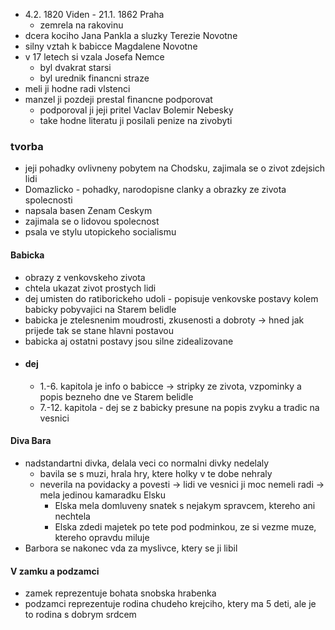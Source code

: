 - 4.2. 1820 Viden - 21.1. 1862 Praha
	- zemrela na rakovinu
- dcera kociho Jana Pankla a sluzky Terezie Novotne
- silny vztah k babicce Magdalene Novotne
- v 17 letech si vzala Josefa Nemce
	- byl dvakrat starsi
	- byl urednik financni straze
- meli ji hodne radi vlstenci
- manzel ji pozdeji prestal financne podporovat
	- podporoval ji jeji pritel Vaclav Bolemir Nebesky
	- take hodne literatu ji posilali penize na zivobyti
### tvorba
- jeji pohadky ovlivneny pobytem na Chodsku, zajimala se o zivot zdejsich lidi
- Domazlicko - pohadky, narodopisne clanky a obrazky ze zivota spolecnosti
- napsala basen Zenam Ceskym
- zajimala se o lidovou spolecnost
- psala ve stylu utopickeho socialismu
#### Babicka
- obrazy z venkovskeho zivota
- chtela ukazat zivot prostych lidi
- dej umisten do ratiborickeho udoli - popisuje venkovske postavy kolem babicky pobyvajici na Starem belidle
- babicka je ztelesnenim moudrosti, zkusenosti a dobroty -> hned jak prijede tak se stane hlavni postavou 
- babicka aj ostatni postavy jsou silne zidealizovane
- #### dej 
	- 1.-6. kapitola je info o babicce -> stripky ze zivota, vzpominky a popis bezneho dne ve Starem belidle
	- 7.-12. kapitola - dej se z babicky presune na popis zvyku a tradic na vesnici

#### Diva Bara
- nadstandartni divka, delala veci co normalni divky nedelaly
	- bavila se s muzi, hrala hry, ktere holky v te dobe nehraly
	- neverila na povidacky a povesti -> lidi ve vesnici ji moc nemeli radi -> mela jedinou kamaradku Elsku
		- Elska mela domluveny snatek s nejakym spravcem, ktereho ani nechtela
		- Elska zdedi majetek po tete pod podminkou, ze si vezme muze, ktereho opravdu miluje
- Barbora se nakonec vda za myslivce, ktery se ji libil
#### V zamku a podzamci
- zamek reprezentuje bohata snobska hrabenka
- podzamci reprezentuje rodina chudeho krejciho, ktery ma 5 deti, ale je to rodina s dobrym srdcem